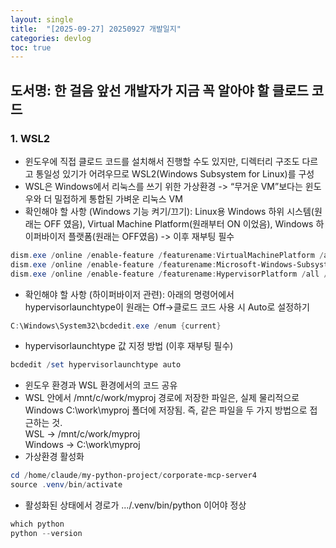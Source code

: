 ```yaml
---
layout: single
title:  "[2025-09-27] 20250927 개발일지"
categories: devlog
toc: true
---
```


## 도서명: 한 걸음 앞선 개발자가 지금 꼭 알아야 할 클로드 코드

### 1. WSL2
- 윈도우에 직접 클로드 코드를 설치해서 진행할 수도 있지만, 디렉터리 구조도 다르고 통일성 있기가 어려우므로 WSL2(Windows Subsystem for Linux)를 구성
- WSL은 Windows에서 리눅스를 쓰기 위한 가상환경 -> “무거운 VM”보다는 윈도우와 더 밀접하게 통합된 가벼운 리눅스 VM
- 확인해야 할 사항 (Windows 기능 켜기/끄기): Linux용 Windows 하위 시스템(원래는 OFF 였음), Virtual Machine Platform(원래부터 ON 이었음), Windows 하이퍼바이저 플랫폼(원래는 OFF였음) -> 이후 재부팅 필수
```powershell
dism.exe /online /enable-feature /featurename:VirtualMachinePlatform /all /norestart
dism.exe /online /enable-feature /featurename:Microsoft-Windows-Subsystem-Linux /all /norestart
dism.exe /online /enable-feature /featurename:HypervisorPlatform /all /norestart
```
- 확인해야 할 사항 (하이퍼바이저 관련): 아래의 명령어에서 hypervisorlaunchtype이 원래는 Off->클로드 코드 사용 시 Auto로 설정하기
```powershell
C:\Windows\System32\bcdedit.exe /enum {current}
```
- hypervisorlaunchtype 값 지정 방법 (이후 재부팅 필수)
```powershell
bcdedit /set hypervisorlaunchtype auto
```
- 윈도우 환경과 WSL 환경에서의 코드 공유
- WSL 안에서 /mnt/c/work/myproj 경로에 저장한 파일은, 실제 물리적으로 Windows C:\work\myproj 폴더에 저장됨. 즉, 같은 파일을 두 가지 방법으로 접근하는 것.  
WSL → /mnt/c/work/myproj  
Windows → C:\work\myproj
- 가상환경 활성화
```powershell
cd /home/claude/my-python-project/corporate-mcp-server4
source .venv/bin/activate
```
- 활성화된 상태에서 경로가 .../.venv/bin/python 이어야 정상
```powershell
which python
python --version
```
